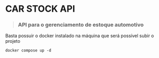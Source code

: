 # CAR STOCK API
> ### API para o gerenciamento de estoque automotivo

Basta possuir o docker instalado na máquina que será possível subir o projeto
```
docker compose up -d
```
